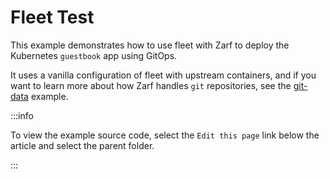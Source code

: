# Fleet Test

This example demonstrates how to use fleet with Zarf to deploy the Kubernetes `guestbook` app using GitOps.

It uses a vanilla configuration of fleet with upstream containers, and if you want to learn more about how Zarf handles `git` repositories, see the [git-data](../git-data/) example.

:::info

To view the example source code, select the `Edit this page` link below the article and select the parent folder.

:::
